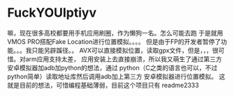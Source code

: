 # FuckYOUIptiyv
嘛，现在很多高校都要用手机应用刷圈，作为懒狗一名。怎么可能去跑
于是就用VMOS PRO搭配Fake Location进行位置模拟。。。。
但是由于FP的开发者暂停了功能。。。我只能另辟蹊径。。
AVX可以直接模拟位置，读取gpx文件，但是，，，很可惜。对arm应用支持太差，
应用安装上去直接崩溃，所以我又萌生了通过第三方安卓模拟器加adb加python的想法，通过 python（C之类的语言也可以，不过python简单）读取地址库然后调用adb加上第三方 安卓模拟器进行位置模拟。
这就是目前的想法，可惜编程基础薄弱，目前这个项目只有 readme2333

